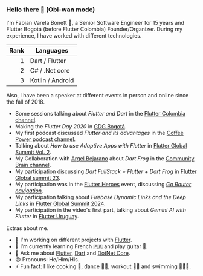 ### Hello there 👋 (Obi-wan mode)

I'm Fabian Varela Bonett 💙, a Senior Software Engineer for 15 years and Flutter Bogotá (before Flutter Colombia) Founder/Organizer. During my experience, I have worked with different technologies.

| Rank |    Languages    |
|-----:|-----------------|
|     1| Dart / Flutter  |
|     2| C# / .Net core  |
|     3| Kotlin / Android|

Also, I have been a speaker at different events in person and online since the fall of 2018.

- Some sessions talking about *Flutter and Dart* in the [Flutter Colombia channel](https://www.youtube.com/c/FlutterColombia).
- Making the *Flutter Day 2020* in [GDG Bogotá](https://www.youtube.com/watch?v=Z7BV6NU7ZX8&ab_channel=GDGBogot%C3%A1).
- My first podcast discussed *Flutter and its advantages* in the [Coffee Power podcast channel](https://www.youtube.com/watch?v=dyEeLirPUyQ).
- Talking about *How to use Adaptive Apps with Flutter* in [Flutter Global Summit Vol. 2](https://www.youtube.com/watch?v=6oiK_NHGCkA&t=38110s).
- My Collaboration with [Argel Bejarano](https://github.com/Arkangel12) about *Dart Frog* in the [Community Brain channel](https://www.youtube.com/playlist?list=PLYZSbh8amjEmcyeHu5RFjakda3te7TeEc).
- My participation discussing *Dart FullStack = Flutter + Dart Frog* in [Flutter Global summit 23](https://www.youtube.com/watch?v=BafFTK-YClo&t=36600s).
- My participation was in the [Flutter Heroes](https://flutterheroes.com/2023/speakers/) event, discussing [*Go Router navigation*](https://youtu.be/itGodUWFRzc).
- My participation talking about *Firebase Dynamic Links and the Deep Links* in [Flutter Global Summit 2024](https://www.youtube.com/watch?v=aSRl8zFuQJk&t=12200s).
- My participation in the video's first part, talking about *Gemini AI with Flutter* in [Flutter Uruguay](https://www.youtube.com/watch?v=SyFNB81p-OY).

Extras about me.

- 🔭 I'm working on different projects with [Flutter](https://flutter.dev).
- 🌱 I’m currently learning French 🇫🇷 and play guitar 🎸.
- 💬 Ask me about [Flutter](https://flutter.dev), [Dart](https://dart.dev) and [DotNet Core](https://dotnet.microsoft.com/en-us/).
- 😄 Pronouns: He/Him/His.
- ⚡ Fun fact: I like cooking 🥘, dance 🕺🏻, workout 💪🏻 and swimming 🏊🏻‍♂️.

<!--
**FabianVarela/FabianVarela** is a ✨ _particular_ ✨ repository because its `README.md` (this file) appears on your GitHub profile.

Here are some ideas to get you started:

- 🔭 I'm currently working on ...
- 🌱 I'm currently learning ...
- 👯 I'm looking to collaborate on ...
- 🤔 I'm looking for help with ...
- 💬 Ask me about ...
- 📫 How to reach me: ...
- 😄 Pronouns: ...
- ⚡ Fun fact: ...
-->
